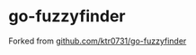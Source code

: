 # go-fuzzyfinder

Forked from [github.com/ktr0731/go-fuzzyfinder](https://github.com/ktr0731/go-fuzzyfinder)
